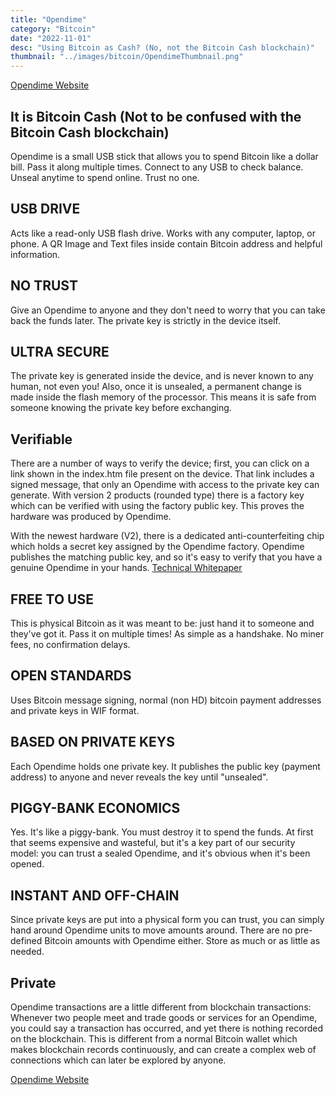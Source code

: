 ```yaml
---
title: "Opendime"
category: "Bitcoin"
date: "2022-11-01"
desc: "Using Bitcoin as Cash? (No, not the Bitcoin Cash blockchain)"
thumbnail: "../images/bitcoin/OpendimeThumbnail.png"
---
```

[Opendime Website](https://opendime.com/)

## It is Bitcoin Cash (Not to be confused with the Bitcoin Cash blockchain)

Opendime is a small USB stick that allows you to spend Bitcoin like a dollar bill. Pass it along multiple times. Connect to any USB to check balance. Unseal anytime to spend online. Trust no one.

## USB DRIVE

Acts like a read-only USB flash drive. Works with any computer, laptop, or phone. A QR Image and Text files inside contain Bitcoin address and helpful information.

## NO TRUST

Give an Opendime to anyone and they don't need to worry that you can take back the funds later. The private key is strictly in the device itself.

## ULTRA SECURE

The private key is generated inside the device, and is never known to any human, not even you! Also, once it is unsealed, a permanent change is made inside the flash memory of the processor. This means it is safe from someone knowing the private key before exchanging.

## Verifiable

There are a number of ways to verify the device; first, you can click on a link shown in the index.htm file present on the device. That link includes a signed message, that only an Opendime with access to the private key can generate. With version 2 products (rounded type) there is a factory key which can be verified with using the factory public key. This proves the hardware was produced by Opendime.

With the newest hardware (V2), there is a dedicated anti-counterfeiting chip which holds a secret key assigned by the Opendime factory. Opendime publishes the matching public key, and so it's easy to verify that you have a genuine Opendime in your hands. [Technical Whitepaper](https://github.com/opendime/opendime/tree/master/whitepapers)

## FREE TO USE

This is physical Bitcoin as it was meant to be: just hand it to someone and they've got it. Pass it on multiple times! As simple as a handshake. No miner fees, no confirmation delays.

## OPEN STANDARDS

Uses Bitcoin message signing, normal (non HD) bitcoin payment addresses and private keys in WIF format.

## BASED ON PRIVATE KEYS

Each Opendime holds one private key. It publishes the public key (payment address) to anyone and never reveals the key until "unsealed".

## PIGGY-BANK ECONOMICS

Yes. It's like a piggy-bank. You must destroy it to spend the funds. At first that seems expensive and wasteful, but it's a key part of our security model: you can trust a sealed Opendime, and it's obvious when it's been opened.

## INSTANT AND OFF-CHAIN

Since private keys are put into a physical form you can trust, you can simply hand around Opendime units to move amounts around. There are no pre-defined Bitcoin amounts with Opendime either. Store as much or as little as needed.

## Private

Opendime transactions are a little different from blockchain transactions: Whenever two people meet and trade goods or services for an Opendime, you could say a transaction has occurred, and yet there is nothing recorded on the blockchain. This is different from a normal Bitcoin wallet which makes blockchain records continuously, and can create a complex web of connections which can later be explored by anyone.

[Opendime Website](https://opendime.com/)


